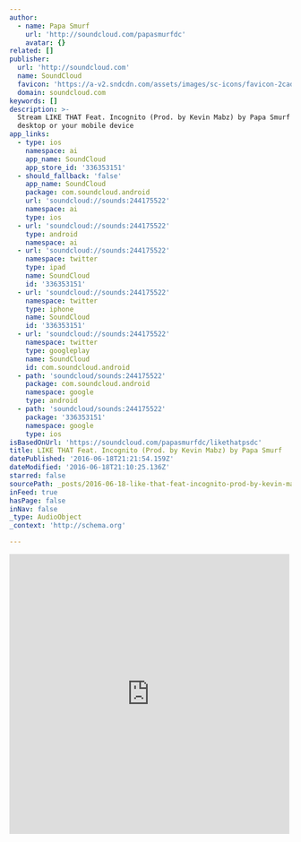 ```yaml
---
author:
  - name: Papa Smurf
    url: 'http://soundcloud.com/papasmurfdc'
    avatar: {}
related: []
publisher:
  url: 'http://soundcloud.com'
  name: SoundCloud
  favicon: 'https://a-v2.sndcdn.com/assets/images/sc-icons/favicon-2cadd14b.ico'
  domain: soundcloud.com
keywords: []
description: >-
  Stream LIKE THAT Feat. Incognito (Prod. by Kevin Mabz) by Papa Smurf from
  desktop or your mobile device
app_links:
  - type: ios
    namespace: ai
    app_name: SoundCloud
    app_store_id: '336353151'
  - should_fallback: 'false'
    app_name: SoundCloud
    package: com.soundcloud.android
    url: 'soundcloud://sounds:244175522'
    namespace: ai
    type: ios
  - url: 'soundcloud://sounds:244175522'
    type: android
    namespace: ai
  - url: 'soundcloud://sounds:244175522'
    namespace: twitter
    type: ipad
    name: SoundCloud
    id: '336353151'
  - url: 'soundcloud://sounds:244175522'
    namespace: twitter
    type: iphone
    name: SoundCloud
    id: '336353151'
  - url: 'soundcloud://sounds:244175522'
    namespace: twitter
    type: googleplay
    name: SoundCloud
    id: com.soundcloud.android
  - path: 'soundcloud/sounds:244175522'
    package: com.soundcloud.android
    namespace: google
    type: android
  - path: 'soundcloud/sounds:244175522'
    package: '336353151'
    namespace: google
    type: ios
isBasedOnUrl: 'https://soundcloud.com/papasmurfdc/likethatpsdc'
title: LIKE THAT Feat. Incognito (Prod. by Kevin Mabz) by Papa Smurf
datePublished: '2016-06-18T21:21:54.159Z'
dateModified: '2016-06-18T21:10:25.136Z'
starred: false
sourcePath: _posts/2016-06-18-like-that-feat-incognito-prod-by-kevin-mabz-by-papa-smur.md
inFeed: true
hasPage: false
inNav: false
_type: AudioObject
_context: 'http://schema.org'

---
```

<iframe src="https://cdn.embedly.com/widgets/media.html?src=https%3A%2F%2Fw.soundcloud.com%2Fplayer%2F%3Fvisual%3Dtrue%26url%3Dhttp%253A%252F%252Fapi.soundcloud.com%252Ftracks%252F244175522%26show_artwork%3Dtrue&amp;url=https%3A%2F%2Fsoundcloud.com%2Fpapasmurfdc%2Flikethatpsdc&amp;image=http%3A%2F%2Fi1.sndcdn.com%2Fartworks-000144893889-8rhruf-t500x500.jpg&amp;key=b7d04c9b404c499eba89ee7072e1c4f7&amp;type=text%2Fhtml&amp;schema=soundcloud" width="500" height="500" scrolling="no" frameborder="0" allowfullscreen="" style=""></iframe>
